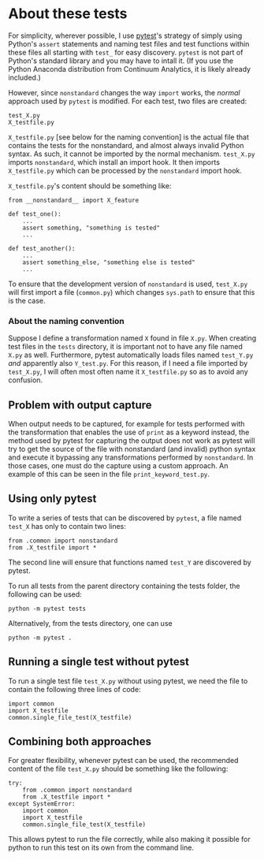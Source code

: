 # About these tests

For simplicity, wherever possible, I use [pytest](https://docs.pytest.org/en/latest/contents.html)'s strategy of simply using Python's `assert` statements and naming test files and test functions within these files all starting with `test_` for easy discovery. `pytest` is not part of Python's standard library and you may have to intall it. (If you use the Python Anaconda distribution from Continuum Analytics, it is likely already included.)

However, since `nonstandard` changes the way `import` works, the _normal_ approach used by `pytest` is modified.  For each test, two files are created:

    test_X.py
    X_testfile.py

`X_testfile.py` [see below for the naming convention] is the actual file that contains the tests for the nonstandard, and almost always invalid Python syntax.  As such, it cannot be imported by the normal mechanism.  `test_X.py` imports `nonstandard`, which install an import hook. It then imports `X_testfile.py` which can be processed by the `nonstandard` import hook.

`X_testfile.py`'s content should be something like:

    from __nonstandard__ import X_feature

    def test_one():
        ...
        assert something, "something is tested"
        ...

    def test_another():
        ...
        assert something_else, "something else is tested"
        ...

To ensure that the development version of `nonstandard` is used, `test_X.py` will first import a file (`common.py`) which changes `sys.path` to ensure that this is the case.

### About the naming convention 

Suppose I define a transformation named `X` found in file `X.py`. When creating test files in the `tests` directory, it is important not to have any file named `X.py` as well.  Furthermore, pytest automatically loads files named `test_Y.py` _and_ apparently also `Y_test.py`.  For this reason, if I need a file imported by `test_X.py`, I will often most often name it `X_testfile.py` so as to avoid any confusion.

## Problem with output capture

When output needs to be captured, for example for tests performed with the transformation that enables the use of `print` as a keyword instead, the method used by pytest for capturing the output does not work as pytest will try to get the source of the file with nonstandard (and invalid) python syntax and execute it bypassing any transformations performed by `nonstandard`.  In those cases, one must do the capture using a custom approach. An example of this can be seen in the file `print_keyword_test.py`.

## Using only pytest

To write a series of tests that can be discovered by `pytest`, a file named `test_X` has only to contain two lines:

    from .common import nonstandard
    from .X_testfile import *

The second line will ensure that functions named `test_Y` are discovered by pytest. 

To run all tests from the parent directory containing the tests folder, the following can be used:

    python -m pytest tests

Alternatively, from the tests directory, one can use 

    python -m pytest .

## Running a single test without pytest 

To run a single test file `test_X.py` without using pytest, we need the file to contain the following three lines of code:

    import common
    import X_testfile
    common.single_file_test(X_testfile)

## Combining both approaches

For greater flexibility, whenever pytest can be used, the recommended content of the file `test_X.py` should be something like the following:

    try:
        from .common import nonstandard
        from .X_testfile import *
    except SystemError:
        import common
        import X_testfile
        common.single_file_test(X_testfile)

This allows pytest to run the file correctly, while also making it possible for python to run this test on its own from the command line.